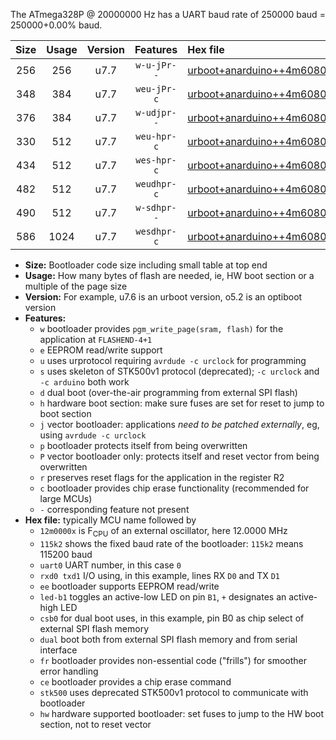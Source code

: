 The ATmega328P @ 20000000 Hz has a UART baud rate of 250000 baud = 250000+0.00% baud.

|Size|Usage|Version|Features|Hex file|
|:-:|:-:|:-:|:-:|:--|
|256|256|u7.7|`w-u-jPr--`|[urboot+anarduino++4m6080x+++57k6_uart0_rxd0_txd1_led+b1_fr.hex](https://raw.githubusercontent.com/stefanrueger/urboot.hex/main/boards/anarduino/external_oscillator/fcpu++4m6080_Hz/br+++57k6_bps/urboot+anarduino++4m6080x+++57k6_uart0_rxd0_txd1_led+b1_fr.hex)|
|348|384|u7.7|`weu-jPr-c`|[urboot+anarduino++4m6080x+++57k6_uart0_rxd0_txd1_ee_led+b1_fr_ce.hex](https://raw.githubusercontent.com/stefanrueger/urboot.hex/main/boards/anarduino/external_oscillator/fcpu++4m6080_Hz/br+++57k6_bps/urboot+anarduino++4m6080x+++57k6_uart0_rxd0_txd1_ee_led+b1_fr_ce.hex)|
|376|384|u7.7|`w-udjpr--`|[urboot+anarduino++4m6080x+++57k6_uart0_rxd0_txd1_led+b1_csd5_dual.hex](https://raw.githubusercontent.com/stefanrueger/urboot.hex/main/boards/anarduino/external_oscillator/fcpu++4m6080_Hz/br+++57k6_bps/urboot+anarduino++4m6080x+++57k6_uart0_rxd0_txd1_led+b1_csd5_dual.hex)|
|330|512|u7.7|`weu-hpr-c`|[urboot+anarduino++4m6080x+++57k6_uart0_rxd0_txd1_ee_led+b1_fr_ce_hw.hex](https://raw.githubusercontent.com/stefanrueger/urboot.hex/main/boards/anarduino/external_oscillator/fcpu++4m6080_Hz/br+++57k6_bps/urboot+anarduino++4m6080x+++57k6_uart0_rxd0_txd1_ee_led+b1_fr_ce_hw.hex)|
|434|512|u7.7|`wes-hpr-c`|[urboot+anarduino++4m6080x+++57k6_uart0_rxd0_txd1_ee_led+b1_fr_ce_stk500_hw.hex](https://raw.githubusercontent.com/stefanrueger/urboot.hex/main/boards/anarduino/external_oscillator/fcpu++4m6080_Hz/br+++57k6_bps/urboot+anarduino++4m6080x+++57k6_uart0_rxd0_txd1_ee_led+b1_fr_ce_stk500_hw.hex)|
|482|512|u7.7|`weudhpr-c`|[urboot+anarduino++4m6080x+++57k6_uart0_rxd0_txd1_ee_led+b1_csd5_dual_fr_ce_hw.hex](https://raw.githubusercontent.com/stefanrueger/urboot.hex/main/boards/anarduino/external_oscillator/fcpu++4m6080_Hz/br+++57k6_bps/urboot+anarduino++4m6080x+++57k6_uart0_rxd0_txd1_ee_led+b1_csd5_dual_fr_ce_hw.hex)|
|490|512|u7.7|`w-sdhpr--`|[urboot+anarduino++4m6080x+++57k6_uart0_rxd0_txd1_led+b1_csd5_dual_fr_stk500_hw.hex](https://raw.githubusercontent.com/stefanrueger/urboot.hex/main/boards/anarduino/external_oscillator/fcpu++4m6080_Hz/br+++57k6_bps/urboot+anarduino++4m6080x+++57k6_uart0_rxd0_txd1_led+b1_csd5_dual_fr_stk500_hw.hex)|
|586|1024|u7.7|`wesdhpr-c`|[urboot+anarduino++4m6080x+++57k6_uart0_rxd0_txd1_ee_led+b1_csd5_dual_fr_ce_stk500_hw.hex](https://raw.githubusercontent.com/stefanrueger/urboot.hex/main/boards/anarduino/external_oscillator/fcpu++4m6080_Hz/br+++57k6_bps/urboot+anarduino++4m6080x+++57k6_uart0_rxd0_txd1_ee_led+b1_csd5_dual_fr_ce_stk500_hw.hex)|

- **Size:** Bootloader code size including small table at top end
- **Usage:** How many bytes of flash are needed, ie, HW boot section or a multiple of the page size
- **Version:** For example, u7.6 is an urboot version, o5.2 is an optiboot version
- **Features:**
  + `w` bootloader provides `pgm_write_page(sram, flash)` for the application at `FLASHEND-4+1`
  + `e` EEPROM read/write support
  + `u` uses urprotocol requiring `avrdude -c urclock` for programming
  + `s` uses skeleton of STK500v1 protocol (deprecated); `-c urclock` and `-c arduino` both work
  + `d` dual boot (over-the-air programming from external SPI flash)
  + `h` hardware boot section: make sure fuses are set for reset to jump to boot section
  + `j` vector bootloader: applications *need to be patched externally*, eg, using `avrdude -c urclock`
  + `p` bootloader protects itself from being overwritten
  + `P` vector bootloader only: protects itself and reset vector from being overwritten
  + `r` preserves reset flags for the application in the register R2
  + `c` bootloader provides chip erase functionality (recommended for large MCUs)
  + `-` corresponding feature not present
- **Hex file:** typically MCU name followed by
  + `12m0000x` is F<sub>CPU</sub> of an external oscillator, here 12.0000 MHz
  + `115k2` shows the fixed baud rate of the bootloader: `115k2` means 115200 baud
  + `uart0` UART number, in this case `0`
  + `rxd0 txd1` I/O using, in this example, lines RX `D0` and TX `D1`
  + `ee` bootloader supports EEPROM read/write
  + `led-b1` toggles an active-low LED on pin `B1`, `+` designates an active-high LED
  + `csb0` for dual boot uses, in this example, pin B0 as chip select of external SPI flash memory
  + `dual` boot both from external SPI flash memory and from serial interface
  + `fr` bootloader provides non-essential code ("frills") for smoother error handling
  + `ce` bootloader provides a chip erase command
  + `stk500` uses deprecated STK500v1 protocol to communicate with bootloader
  + `hw` hardware supported bootloader: set fuses to jump to the HW boot section, not to reset vector
